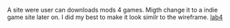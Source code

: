 
A site were user can downloads mods 4 games.
Migth change it to a indie game site later on.
 I did my best to make it look similr to the wireframe. 
[lab4](index.html)